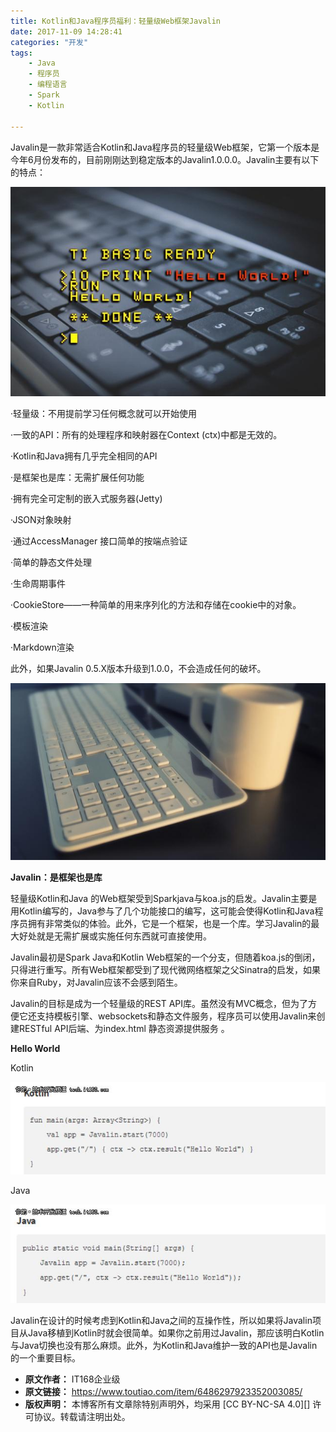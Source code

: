 ```yaml
---
title: Kotlin和Java程序员福利：轻量级Web框架Javalin
date: 2017-11-09 14:28:41
categories: "开发"
tags:
	- Java
	- 程序员
	- 编程语言
	- Spark
	- Kotlin

---
```


Javalin是一款非常适合Kotlin和Java程序员的轻量级Web框架，它第一个版本是今年6月份发布的，目前刚刚达到稳定版本的Javalin1.0.0.0。Javalin主要有以下的特点：

![Kotlin和Java程序员福利：轻量级Web框架Javalin][Kotlin_Java_Web_Javalin]

·轻量级：不用提前学习任何概念就可以开始使用

·一致的API：所有的处理程序和映射器在Context (ctx)中都是无效的。

·Kotlin和Java拥有几乎完全相同的API

·是框架也是库：无需扩展任何功能

·拥有完全可定制的嵌入式服务器(Jetty)

·JSON对象映射

·通过AccessManager 接口简单的按端点验证

·简单的静态文件处理

·生命周期事件

·CookieStore——一种简单的用来序列化的方法和存储在cookie中的对象。

·模板渲染

·Markdown渲染

此外，如果Javalin 0.5.X版本升级到1.0.0，不会造成任何的破坏。

![Kotlin和Java程序员福利：轻量级Web框架Javalin][Kotlin_Java_Web_Javalin 1]

**Javalin：是框架也是库**

轻量级Kotlin和Java 的Web框架受到Sparkjava与koa.js的启发。Javalin主要是用Kotlin编写的，Java参与了几个功能接口的编写，这可能会使得Kotlin和Java程序员拥有非常类似的体验。此外，它是一个框架，也是一个库。学习Javalin的最大好处就是无需扩展或实施任何东西就可直接使用。

Javalin最初是Spark Java和Kotlin Web框架的一个分支，但随着koa.js的倒闭，只得进行重写。所有Web框架都受到了现代微网络框架之父Sinatra的启发，如果你来自Ruby，对Javalin应该不会感到陌生。

Javalin的目标是成为一个轻量级的REST API库。虽然没有MVC概念，但为了方便它还支持模板引擎、websockets和静态文件服务，程序员可以使用Javalin来创建RESTful API后端、为index.html 静态资源提供服务 。

**Hello World**

Kotlin

![Kotlin和Java程序员福利：轻量级Web框架Javalin][Kotlin_Java_Web_Javalin 2]

Java

![Kotlin和Java程序员福利：轻量级Web框架Javalin][Kotlin_Java_Web_Javalin 3]

Javalin在设计的时候考虑到Kotlin和Java之间的互操作性，所以如果将Javalin项目从Java移植到Kotlin时就会很简单。如果你之前用过Javalin，那应该明白Kotlin与Java切换也没有那么麻烦。此外，为Kotlin和Java维护一致的API也是Javalin的一个重要目标。


[Kotlin_Java_Web_Javalin]: static/resources/crawler/YFZI-BAUQ-FYQZ.jpg
[Kotlin_Java_Web_Javalin 1]: static/resources/crawler/MZEE-VYZF-UIMQ.jpg
[Kotlin_Java_Web_Javalin 2]: static/resources/crawler/IBI7-NFRQ-EB7R.jpg
[Kotlin_Java_Web_Javalin 3]: static/resources/crawler/7RB6-ZRQQ-FNEN.jpg
 *  **原文作者：** IT168企业级
 *  **原文链接：** https://www.toutiao.com/item/6486297923352003085/
 *  **版权声明：** 本博客所有文章除特别声明外，均采用 [CC BY-NC-SA 4.0][] 许可协议。转载请注明出处。
